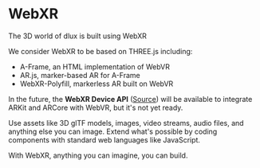 # WebXR 
The 3D world of dlux is built using WebXR

We consider WebXR to be based on THREE.js including:

- A-Frame, an HTML implementation of WebVR
- AR.js, marker-based AR for A-Frame
- WebXR-Polyfill, markerless AR built on WebVR

In the future, the **WebXR Device API** ([Source](https://github.com/immersive-web/webxr)) will be available to integrate ARKit and ARCore with WebVR, but it's not yet ready.

Use assets like 3D glTF models, images, video streams, audio files, and anything else you can image. Extend what's possible by coding components with standard web languages like JavaScript.

With WebXR, anything you can imagine, you can build.
